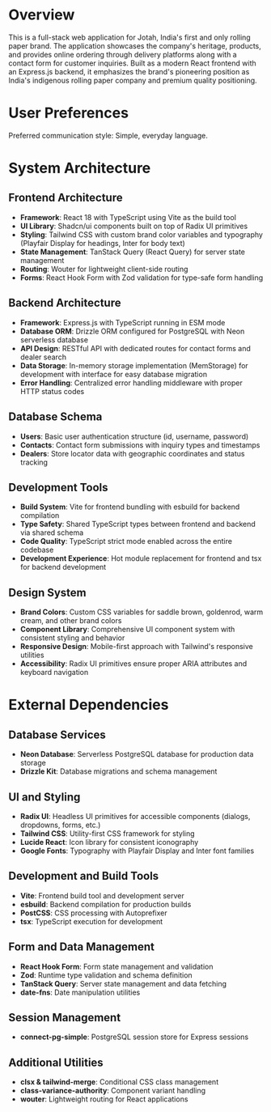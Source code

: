 # Overview

This is a full-stack web application for Jotah, India's first and only rolling paper brand. The application showcases the company's heritage, products, and provides online ordering through delivery platforms along with a contact form for customer inquiries. Built as a modern React frontend with an Express.js backend, it emphasizes the brand's pioneering position as India's indigenous rolling paper company and premium quality positioning.

# User Preferences

Preferred communication style: Simple, everyday language.

# System Architecture

## Frontend Architecture
- **Framework**: React 18 with TypeScript using Vite as the build tool
- **UI Library**: Shadcn/ui components built on top of Radix UI primitives
- **Styling**: Tailwind CSS with custom brand color variables and typography (Playfair Display for headings, Inter for body text)
- **State Management**: TanStack Query (React Query) for server state management
- **Routing**: Wouter for lightweight client-side routing
- **Forms**: React Hook Form with Zod validation for type-safe form handling

## Backend Architecture
- **Framework**: Express.js with TypeScript running in ESM mode
- **Database ORM**: Drizzle ORM configured for PostgreSQL with Neon serverless database
- **API Design**: RESTful API with dedicated routes for contact forms and dealer search
- **Data Storage**: In-memory storage implementation (MemStorage) for development with interface for easy database migration
- **Error Handling**: Centralized error handling middleware with proper HTTP status codes

## Database Schema
- **Users**: Basic user authentication structure (id, username, password)
- **Contacts**: Contact form submissions with inquiry types and timestamps
- **Dealers**: Store locator data with geographic coordinates and status tracking

## Development Tools
- **Build System**: Vite for frontend bundling with esbuild for backend compilation
- **Type Safety**: Shared TypeScript types between frontend and backend via shared schema
- **Code Quality**: TypeScript strict mode enabled across the entire codebase
- **Development Experience**: Hot module replacement for frontend and tsx for backend development

## Design System
- **Brand Colors**: Custom CSS variables for saddle brown, goldenrod, warm cream, and other brand colors
- **Component Library**: Comprehensive UI component system with consistent styling and behavior
- **Responsive Design**: Mobile-first approach with Tailwind's responsive utilities
- **Accessibility**: Radix UI primitives ensure proper ARIA attributes and keyboard navigation

# External Dependencies

## Database Services
- **Neon Database**: Serverless PostgreSQL database for production data storage
- **Drizzle Kit**: Database migrations and schema management

## UI and Styling
- **Radix UI**: Headless UI primitives for accessible components (dialogs, dropdowns, forms, etc.)
- **Tailwind CSS**: Utility-first CSS framework for styling
- **Lucide React**: Icon library for consistent iconography
- **Google Fonts**: Typography with Playfair Display and Inter font families

## Development and Build Tools
- **Vite**: Frontend build tool and development server
- **esbuild**: Backend compilation for production builds
- **PostCSS**: CSS processing with Autoprefixer
- **tsx**: TypeScript execution for development

## Form and Data Management
- **React Hook Form**: Form state management and validation
- **Zod**: Runtime type validation and schema definition
- **TanStack Query**: Server state management and data fetching
- **date-fns**: Date manipulation utilities

## Session Management
- **connect-pg-simple**: PostgreSQL session store for Express sessions

## Additional Utilities
- **clsx & tailwind-merge**: Conditional CSS class management
- **class-variance-authority**: Component variant handling
- **wouter**: Lightweight routing for React applications